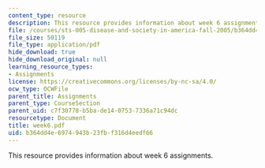 ```yaml
---
content_type: resource
description: This resource provides information about week 6 assignments.
file: /courses/sts-005-disease-and-society-in-america-fall-2005/b364dd4e6974943b23fbf316d4eedf66_week6.pdf
file_size: 50119
file_type: application/pdf
hide_download: true
hide_download_original: null
learning_resource_types:
- Assignments
license: https://creativecommons.org/licenses/by-nc-sa/4.0/
ocw_type: OCWFile
parent_title: Assignments
parent_type: CourseSection
parent_uid: c7f30778-b5ba-de14-0753-7336a71c94dc
resourcetype: Document
title: week6.pdf
uid: b364dd4e-6974-943b-23fb-f316d4eedf66
---
```

This resource provides information about week 6 assignments.